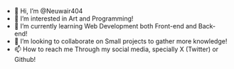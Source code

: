 - 👋 Hi, I’m @Neuwair404
- 👀 I’m interested in Art and Programming!
- 🌱 I’m currently learning Web Development both Front-end and Back-end!
- 💞️ I’m looking to collaborate on Small projects to gather more knowledge!
- 📫 How to reach me Through my social media, specially X (Twitter) or Github!

